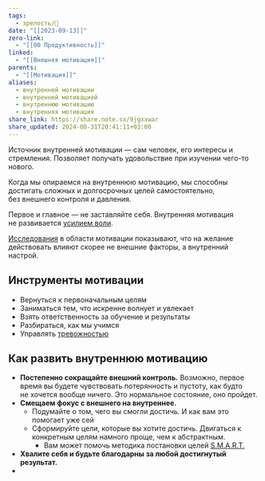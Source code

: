 ```yaml
---
tags:
  - зрелость/🌱
date: "[[2023-09-13]]"
zero-link:
  - "[[00 Продуктивность]]"
linked:
  - "[[Внешняя мотивация]]"
parents:
  - "[[Мотивация]]"
aliases:
  - внутренней мотивации
  - внутренней мотивацией
  - внутреннюю мотивацию
  - внутренняя мотивация
share_link: https://share.note.sx/9jgxxwar
share_updated: 2024-08-31T20:41:11+03:00
---
```

Источник внутренней мотивации — сам человек, его интересы и стремления. Позволяет получать удовольствие при изучении чего-то нового.

Когда мы опираемся на внутреннюю мотивацию, мы способны достигать сложных и долгосрочных целей самостоятельно, без внешнего контроля и давления.

Первое и главное — не заставляйте себя. Внутренняя мотивация не развивается [усилием воли](Сила%20воли.md).

[Исследования](https://www.ted.com/talks/dan_pink_on_motivation) в области мотивации показывают, что на желание действовать влияют скорее не внешние факторы, а внутренний настрой.

## Инструменты мотивации
- Вернуться к первоначальным целям
- Заниматься тем, что искренне волнует и увлекает
- Взять ответственность за обучение и результаты
- Разбираться, как мы учимся
- Управлять [тревожностью](Тревожность.md)
## Как развить внутреннюю мотивацию
- **Постепенно сокращайте внешний контроль.** Возможно, первое время вы будете чувствовать потерянность и пустоту, как будто не хочется вообще ничего. Это нормальное состояние, оно пройдет.
- **Смещаем фокус с внешнего на внутреннее.**
	- Подумайте о том, чего вы смогли достичь. И как вам это помогает уже сей
	- Сформируйте цели, которые вы хотите достичь. Двигаться к конкретным целям намного проще, чем к абстрактным.
		- Вам может помочь методика постановки целей [S.M.A.R.T.](Методика%20постановки%20целей%20S.M.A.R.T..md)
- **Хвалите себя и будьте благодарны за любой достигнутый результат.**
- 